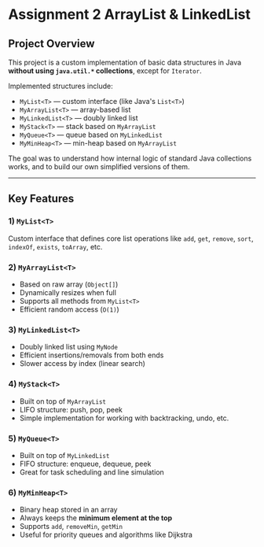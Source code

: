 # Assignment 2 ArrayList & LinkedList

## Project Overview

This project is a custom implementation of basic data structures in Java **without using `java.util.*` collections**, except for `Iterator`.

Implemented structures include:

- `MyList<T>` — custom interface (like Java's `List<T>`)
- `MyArrayList<T>` — array-based list
- `MyLinkedList<T>` — doubly linked list
- `MyStack<T>` — stack based on `MyArrayList`
- `MyQueue<T>` — queue based on `MyLinkedList`
- `MyMinHeap<T>` — min-heap based on `MyArrayList`

The goal was to understand how internal logic of standard Java collections works, and to build our own simplified versions of them.

---

## Key Features

### 1) `MyList<T>`
Custom interface that defines core list operations like `add`, `get`, `remove`, `sort`, `indexOf`, `exists`, `toArray`, etc.

### 2) `MyArrayList<T>`
- Based on raw array (`Object[]`)
- Dynamically resizes when full
- Supports all methods from `MyList<T>`
- Efficient random access (`O(1)`)

### 3) `MyLinkedList<T>`
- Doubly linked list using `MyNode`
- Efficient insertions/removals from both ends
- Slower access by index (linear search)

### 4) `MyStack<T>`
- Built on top of `MyArrayList`
- LIFO structure: push, pop, peek
- Simple implementation for working with backtracking, undo, etc.

### 5) `MyQueue<T>`
- Built on top of `MyLinkedList`
- FIFO structure: enqueue, dequeue, peek
- Great for task scheduling and line simulation

### 6) `MyMinHeap<T>`
- Binary heap stored in an array
- Always keeps the **minimum element at the top**
- Supports `add`, `removeMin`, `getMin`
- Useful for priority queues and algorithms like Dijkstra



